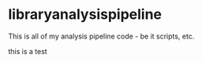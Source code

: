 # libraryanalysispipeline
This is all of my analysis pipeline code - be it scripts, etc. 

this is a test
